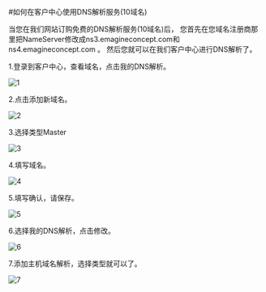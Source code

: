 <!-- --- tag: faq domain -->
<!-- --- title: 如何在客户中心使用DNS解析服务(10域名) -->
#如何在客户中心使用DNS解析服务(10域名)

当您在我们网站订购免费的DNS解析服务(10域名)后， 您首先在您域名注册商那里把NameServer修改成ns3.emagineconcept.com和ns4.emagineconcept.com 。 然后您就可以在我们客户中心进行DNS解析了。 

1.登录到客户中心，查看域名，点击我的DNS解析。
  
![1](http://i1.minus.com/iFbGL3XKWoJW5.png)

2.点击添加新域名。

![2](http://i3.minus.com/ibvPs0e671Qec5.png)

3.选择类型Master

![3](http://i5.minus.com/ib1TDhqIFdWtRE.png)

4.填写域名。

![4](http://i6.minus.com/ibjUddiZV0XAmY.png)

5.填写确认，请保存。

![5](http://i4.minus.com/iblHaPqA5pxQHw.png)

6.选择我的DNS解析，点击修改。

![6](http://i2.minus.com/iwRwJ9VvF2z8W.png)

7.添加主机域名解析，选择类型就可以了。

![7](http://i2.minus.com/i5OesBPRhGNiA.png)
